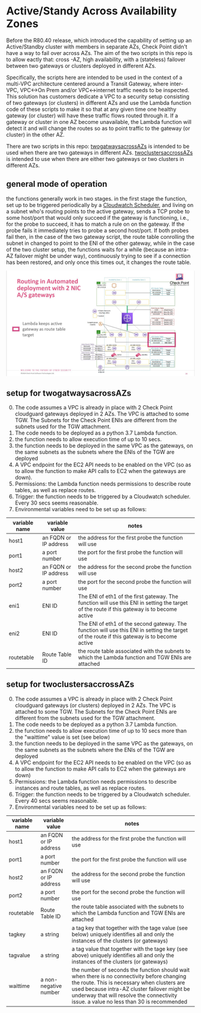 # Active/Standy Across Availability Zones
Before the R80.40 release, which introduced the capability of setting up an Active/Standby cluster with members in separate AZs, Check Point didn't have a way to fail over across AZs. The aim of the two scripts in this repo is to allow eactly that:  cross -AZ, high availability,  with a (stateless) failover between two gateways or clusters deployed in different AZs. 

Specifically, the scripts here are intended to be used in the context of a multi-VPC architecture centered around a Transit Gateway, where inter-VPC, VPC<->On Prem and/or VPC<->internet traffic needs to be inspected. This solution has customers dedicate a VPC to a security setup consisting of two gateways (or clusters) in different AZs and use the Lambda function code of these scripts to make it so that at any given time one healthy gateway (or cluster) will have these traffic flows routed through it. If a gateway or cluster in one AZ become unavailable, the Lambda function will detect it and will change the routes so as to point traffic to the gateway (or cluster) in the other AZ.

There are two scripts in this repo:
[twogatwaysacrossAZs](/twogatwaysacrossAZs.py) is intended to be used when there are two gateways in different AZs.
[twoclustersaccrossAZs](/twoclustersaccrossAZs.py) is intended to use when there are either two gateways or two clusters in different AZs.

## general mode of operation
the functions generally work in two stages. in the first stage the function, set up to be triggered periodically by a [Cloudwatch Scheduler](https://docs.aws.amazon.com/AmazonCloudWatch/latest/events/RunLambdaSchedule.html), and living on a subnet who's routing points to the active gateway, sends a TCP probe to some host/port that would only succeed if the gateway is functioning, i.e., for the probe to succeed, it has to match a rule on on the gateway. If the probe fails it immediately tries to probe a second host/port. If both probes fail then, in the case of the two gateway script, the route table conrolling the subnet in changed to point to the ENI of the other gateway, while in the case of the two cluster setup, the functions waits for a while (because an intra-AZ failover might be under way), continuously trying to see if a connection has been restored, and only once this times out, it changes the route table.

![Alt Routeswitch diagram](/networkdrawing.JPG?raw=true "VPC setup")

## setup for twogatwaysacrossAZs
0) The code assumes a VPC is already in place with 2 Check Point cloudguard gateways deployed in 2 AZs. The VPC is attached to some TGW. The Subnets for the Check Point ENIs are different from the subnets used for the TGW attachment.
1) The code needs to be deployed as a python 3.7 Lambda function. 
2) the function needs to allow execution time of up to 10 secs. 
3) the function needs to be deployed in the same VPC as the gateways, on the same subnets as the subnets where the ENIs of the TGW are deployed 
4) A VPC endpoint for the EC2 API needs to be enabled on the VPC (so as to allow the function to make API calls to EC2 when the gateways are down).
5) Permissions: the Lambda function needs permissions to describe route tables, as well as replace routes.
6) Trigger: the function needs to be triggered by a Cloudwatch scheduler. Every 30 secs seems reasonable. 
7) Environmental variables need to be set up as follows:

|variable name|variable value|notes|
|---|---|---|
|host1| an FQDN or IP address| the address for the first probe the function will use| 
|port1| a port number| the port for the first probe the function will use|
|host2| an FQDN or IP address| the address for the second probe the function will use| 
|port2| a port number| the port for the second probe the function will use|
|eni1|  ENI ID | The ENI of eth1 of the first gateway. The function will use this ENI in setting the target of the route if this gateway is to become active|
|eni2| ENI ID |  The ENI of eth1 of the second gateway. The function will use this ENI in setting the target of the route if this gateway is to become active|
|routetable| Route Table ID| the route table associated with the subnets to which the Lambda function and TGW ENIs are attached|

## setup for twoclustersaccrossAZs
0) The code assumes a VPC is already in place with 2 Check Point cloudguard gateways (or clusters) deployed in 2 AZs. The VPC is attached to some TGW. The Subnets for the Check Point ENIs are different from the subnets used for the TGW attachment.
1) The code needs to be deployed as a python 3.7 Lambda function. 
2) the function needs to allow execution time of up to 10 secs more than the "waittime" value is set (see below) 
3) the function needs to be deployed in the same VPC as the gateways, on the same subnets as the subnets where the ENIs of the TGW are deployed 
4) A VPC endpoint for the EC2 API needs to be enabled on the VPC (so as to allow the function to make API calls to EC2 when the gateways are down)
5) Permissions: the Lambda function needs permissions to describe instances and route tables, as well as replace routes.
6) Trigger: the function needs to be triggered by a Cloudwatch scheduler. Every 40 secs seems reasonable. 
7) Environmental variables need to be set up as follows:

|variable name|variable value|notes|
|---|---|---|
|host1| an FQDN or IP address| the address for the first probe the function will use| 
|port1| a port number| the port for the first probe the function will use|
|host2| an FQDN or IP address| the address for the second probe the function will use| 
|port2| a port number| the port for the second probe the function will use|
|routetable| Route Table ID| the route table associated with the subnets to which the Lambda function and TGW ENIs are attached|
|tagkey| a string| a tag key that together with the tage value (see below) uniquely identifies all and only the instances of the clusters (or gateways)|
|tagvalue| a string| a tag value that together with the tage key (see above) uniquely identifies all and only the instances of the clusters (or gateways)|
|waittime| a non-negative number| the number of seconds the function should wait when there is no connectivity before changing the route. This is necessary when clusters are used because intra-AZ cluster failover might be underway that will resolve the connectivity issue. a value no less than 30 is recommended|